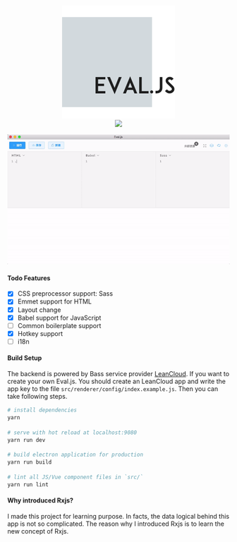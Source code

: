<p align="center">
  <img
   width="256"
   src="https://github.com/codertx/eval-desktop/blob/dev/logo.png?raw=true">
  <br />
  <a href="https://travis-ci.org/codertx/eval-desktop">
    <img src="https://img.shields.io/travis/codertx/eval-desktop/master.svg?style=for-the-badge">
  </a>
</p>
<p align="center">
  <img
   width="800"
   src="https://github.com/codertx/eval-desktop/raw/master/demo.gif"/>
</p>

#### Todo Features

- [x] CSS preprocessor support: Sass
- [x] Emmet support for HTML
- [x] Layout change
- [x] Babel support for JavaScript
- [ ] Common boilerplate support
- [x] Hotkey support
- [ ] i18n

#### Build Setup

The backend is powered by Bass service provider [LeanCloud](https://leancloud.cn/).
If you want to create your own Eval.js. You should create an LeanCloud app and write the app key to the file `src/renderer/config/index.example.js`. Then you can take following steps.

``` bash
# install dependencies
yarn

# serve with hot reload at localhost:9080
yarn run dev

# build electron application for production
yarn run build

# lint all JS/Vue component files in `src/`
yarn run lint

```

#### Why introduced Rxjs?
I made this project for learning purpose. In facts, the data logical behind this app is not so complicated. The reason why I introduced Rxjs is to learn the new concept of Rxjs.
